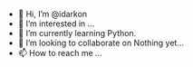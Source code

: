 - 👋 Hi, I’m @idarkon
- 👀 I’m interested in ...
- 🌱 I’m currently learning Python.
- 💞️ I’m looking to collaborate on Nothing yet...
- 📫 How to reach me ...

<!---
idarkon/idarkon is a ✨ special ✨ repository because its `README.md` (this file) appears on your GitHub profile.
You can click the Preview link to take a look at your changes.
--->
